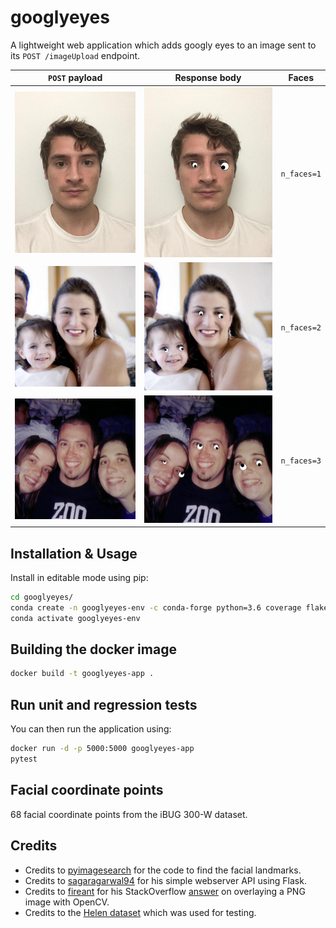 # googlyeyes

A lightweight web application which adds googly eyes to an image sent to its `POST /imageUpload` endpoint.

 `POST` payload                            | Response body                                    | Faces
:-----------------------------------------:|:------------------------------------------------:|:-----------:
 ![](tests/data/test_payload_nface_1.jpeg) | ![](tests/data/test_payload_nface_1_output.jpeg) | `n_faces=1`
 ![](tests/data/test_payload_nface_2.jpeg) | ![](tests/data/test_payload_nface_2_output.jpeg) | `n_faces=2`
 ![](tests/data/test_payload_nface_3.jpeg) | ![](tests/data/test_payload_nface_3_output.jpeg) | `n_faces=3`

## Installation & Usage

Install in editable mode using pip:

```bash
cd googlyeyes/
conda create -n googlyeyes-env -c conda-forge python=3.6 coverage flake8 Flask Flask-RESTful imutils dlib opencv numpy pytest requests
conda activate googlyeyes-env
```

## Building the docker image

```bash
docker build -t googlyeyes-app .
```

## Run unit and regression tests

You can then run the application using:

```bash
docker run -d -p 5000:5000 googlyeyes-app
pytest
```

## Facial coordinate points

68 facial coordinate points from the iBUG 300-W dataset.

## Credits

* Credits to [pyimagesearch](https://www.pyimagesearch.com/2017/04/03/facial-landmarks-dlib-opencv-python/) for the code to find the facial landmarks.
* Credits to [sagaragarwal94](https://github.com/sagaragarwal94/python_rest_flask) for his simple webserver API using Flask.
* Credits to [fireant](https://stackoverflow.com/users/1334399/fireant) for his StackOverflow [answer](https://stackoverflow.com/questions/14063070/overlay-a-smaller-image-on-a-larger-image-python-opencv) on overlaying a PNG image with OpenCV.
* Credits to the [Helen dataset](http://www.ifp.illinois.edu/~vuongle2/helen/) which was used for testing.
